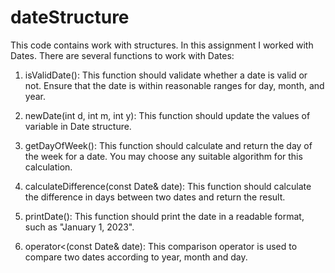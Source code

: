 # dateStructure
 This code contains work with structures. In this assignment I worked with Dates. There are several functions to work with Dates:
 
 1. isValidDate(): This function should validate whether a date is valid or not. Ensure that the date is within reasonable ranges for day, month, and year. 
 
 2. newDate(int d, int m, int y): This function should update the values of variable in Date structure.
 
 3. getDayOfWeek(): This function should calculate and return the day of the week for a date. You may choose any suitable algorithm for this calculation. 
 
 4. calculateDifference(const Date& date): This function should calculate the difference in days between two dates and return the result. 
 
 5. printDate(): This function should print the date in a readable format, such as "January 1, 2023".
 
 6. operator<(const Date& date): This comparison operator is used to compare two dates according to year, month and day.
